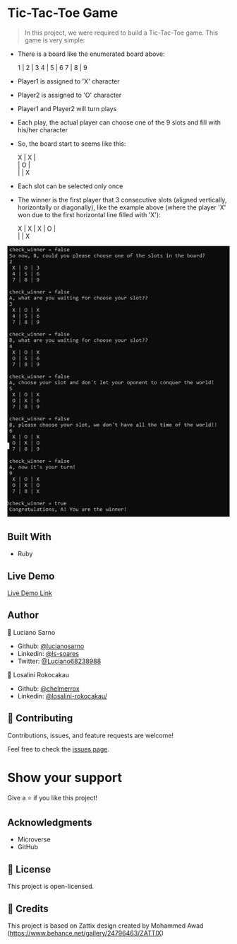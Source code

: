 # Tic-Tac-Toe Game

> In this project, we were required to build a Tic-Tac-Toe game.
This game is very simple:

- There is a board like the enumerated board above:

   1 | 2 | 3
   4 | 5 | 6
   7 | 8 | 9

- Player1 is assigned to 'X' character
- Player2 is assigned to 'O' character
- Player1 and Player2 will turn plays
- Each play, the actual player can choose one of the 9 slots and fill with his/her character
- So, the board start to seems like this:

   X | X |  
     | O |  
     |   | X

- Each slot can be selected only once
- The winner is the first player that 3 consecutive slots (aligned vertically, horizontally or diagonally), like the example above (where the player 'X' won due to the first horizontal line filled with 'X'):

   X | X | X
     | O |  
     |   | X

![screenshot](screenshot.png)

## Built With

- Ruby

## Live Demo

[Live Demo Link]()

## Author

👤 Luciano Sarno

- Github: [@lucianosarno](https://github.com/lucianosarno)
- Linkedin: [@ls-soares](https://www.linkedin.com/in/ls-soares/)
- Twitter: [@Luciano68238988](https://twitter.com/Luciano68238988)

👤 Losalini Rokocakau

- Github: [@chelmerrox](https://github.com/AdesojiCodeMaster)
- Linkedin: [@losalini-rokocakau/](https://www.linkedin.com/in/losalini-rokocakau/)

## 🤝 Contributing

Contributions, issues, and feature requests are welcome!

Feel free to check the [issues page](issues/).

# Show your support

Give a ⭐️ if you like this project!

## Acknowledgments

- Microverse
- GitHub

## 📝 License

This project is open-licensed.

## 📝 Credits

This project is based on Zattix design created by Mohammed Awad (https://www.behance.net/gallery/24796463/ZATTIX)
